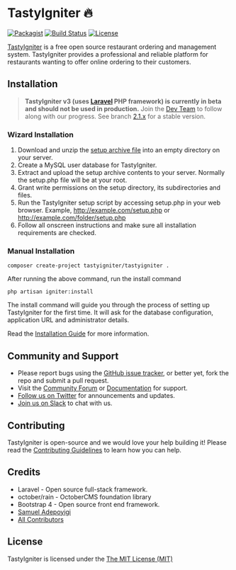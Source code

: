 TastyIgniter :fire:
============

[![Packagist](https://img.shields.io/packagist/v/tastyigniter/TastyIgniter.svg?label=Packagist&style=flat-square)](https://packagist.org/packages/tastyigniter/TastyIgniter)
[![Build Status](https://img.shields.io/travis/tastyigniter/TastyIgniter.svg?label=TravisCI&style=flat-square)](https://travis-ci.org/tastyigniter/TastyIgniter)
[![License](https://img.shields.io/packagist/l/tastyigniter/TastyIgniter.svg?label=License&style=flat-square)](https://github.com/tastyigniter/TastyIgniter/blob/master/LICENSE)

[TastyIgniter](https://tastyigniter.com/) is a free open source restaurant ordering and management system. TastyIgniter provides a professional and reliable platform for restaurants wanting to offer online ordering to their customers.

## Installation
> **TastyIgniter v3 (uses [Laravel](https://laravel.com/) PHP framework) is currently in beta and should not be used in production.** Join the [Dev Team](http://slack.tastyigniter.com/) to follow along with our progress. See branch [2.1.x](https://github.com/tastyigniter/TastyIgniter/tree/2.1.x) for a stable version.

### Wizard Installation
1. Download and unzip the [setup archive file](https://tastyigniter.com/download) into an empty directory on your server.
2. Create a MySQL user database for TastyIgniter.
3. Extract and upload the setup archive contents to your server. Normally the setup.php file will be at your root.
4. Grant write permissions on the setup directory, its subdirectories and files.
4. Run the TastyIgniter setup script by accessing setup.php in your web browser. Example, http://example.com/setup.php or http://example.com/folder/setup.php
5. Follow all onscreen instructions and make sure all installation requirements are checked.

### Manual Installation

```
composer create-project tastyigniter/tastyigniter .
```

After running the above command, run the install command

```
php artisan igniter:install
```

The install command will guide you through the process of setting up TastyIgniter for the first time. 
It will ask for the database configuration, application URL and administrator details.

Read the [Installation Guide](https://docs.tastyigniter.com/installation) for more information.

## Community and Support
- Please report bugs using the [GitHub issue tracker](https://github.com/tastyigniter/TastyIgniter/issues), or better yet, fork the repo and submit a pull request.
- Visit the [Community Forum](https://forum.tastyigniter.com) or [Documentation](https://docs.tastyigniter.com) for support.
- [Follow us on Twitter](https://twitter.com/tastyigniter/) for announcements and updates.
- [Join us on Slack](http://slack.tastyigniter.com/) to chat with us.

## Contributing
TastyIgniter is open-source and we would love your help building it! Please read the [Contributing Guidelines](CONTRIBUTING.md) to learn how you can help.

## Credits
- Laravel - Open source full-stack framework.
- october/rain - OctoberCMS foundation library
- Bootstrap 4 - Open source front end framework.
- [Samuel Adepoyigi](https://github.com/sampoyigi)
- [All Contributors](https://github.com/tastyigniter/TastyIgniter/contributors)

## License
TastyIgniter is licensed under the [The MIT License (MIT)](https://tastyigniter.com/licence/)

